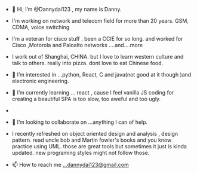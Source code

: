 - 👋 Hi, I’m @Dannydai123 , my name is Danny.
- I'm working on network and telecom field for more than 20 years. GSM, CDMA, voice switching 
- I'm a veteran for cisco stuff . been a CCIE for so long.  and worked for Cisco ,Motorola and Paloalto networks ....and....more
- I work out of Shanghai, CHINA.  but I love to learn western culture and talk to others. really into pizza. dont love to eat Chinese food. 
- 👀 I’m interested in ...python, React, C  and java(not good at it though )and electronic engineering.
- 🌱 I’m currently learning ... react , cause I feel vanilla JS coding for creating a beautiful SPA is too slow, too aweful and too ugly. 
-  
- 💞️ I’m looking to collaborate on ...anything I can of help.
- I recently refreshed on object oriented design and analysis , design pattern. read uncle bob and Martin fowler's books and you know practice using UML. those are great tools but sometimes it just is kinda updated. new programing styles might not follow those. 


- 📫 How to reach me ...dannydai123@gmail.com

<!---
Dannydai123/Dannydai123 is a ✨ special ✨ repository because its `README.md` (this file) appears on your GitHub profile.
You can click the Preview link to take a look at your changes.
--->

